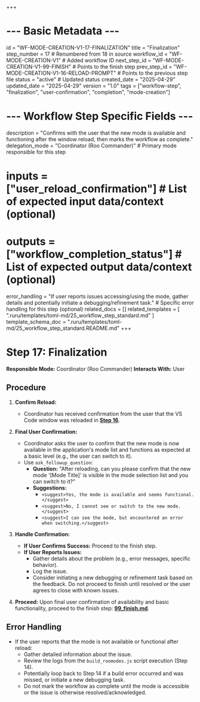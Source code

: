 +++
# --- Basic Metadata ---
id = "WF-MODE-CREATION-V1-17-FINALIZATION"
title = "Finalization"
step_number = 17 # Renumbered from 18 in source
workflow_id = "WF-MODE-CREATION-V1" # Added workflow ID
next_step_id = "WF-MODE-CREATION-V1-99-FINISH" # Points to the finish step
prev_step_id = "WF-MODE-CREATION-V1-16-RELOAD-PROMPT" # Points to the previous step file
status = "active" # Updated status
created_date = "2025-04-29"
updated_date = "2025-04-29"
version = "1.0"
tags = ["workflow-step", "finalization", "user-confirmation", "completion", "mode-creation"]

# --- Workflow Step Specific Fields ---
description = "Confirms with the user that the new mode is available and functioning after the window reload, then marks the workflow as complete."
delegation_mode = "Coordinator (Roo Commander)" # Primary mode responsible for this step
# inputs = ["user_reload_confirmation"] # List of expected input data/context (optional)
# outputs = ["workflow_completion_status"] # List of expected output data/context (optional)
error_handling = "If user reports issues accessing/using the mode, gather details and potentially initiate a debugging/refinement task." # Specific error handling for this step (optional)
related_docs = []
related_templates = [
    ".ruru/templates/toml-md/25_workflow_step_standard.md"
]
template_schema_doc = ".ruru/templates/toml-md/25_workflow_step_standard.README.md"
+++

# Step 17: Finalization

**Responsible Mode:** Coordinator (Roo Commander)
**Interacts With:** User

## Procedure

1.  **Confirm Reload:**
    *   Coordinator has received confirmation from the user that the VS Code window was reloaded in **[Step 16](./16_reload_prompt.md)**.

2.  **Final User Confirmation:**
    *   Coordinator asks the user to confirm that the new mode is now available in the application's mode list and functions as expected at a basic level (e.g., the user can switch to it).
    *   Use `ask_followup_question`:
        *   **Question:** "After reloading, can you please confirm that the new mode '[Mode Title]' is visible in the mode selection list and you can switch to it?"
        *   **Suggestions:**
            *   `<suggest>Yes, the mode is available and seems functional.</suggest>`
            *   `<suggest>No, I cannot see or switch to the new mode.</suggest>`
            *   `<suggest>I can see the mode, but encountered an error when switching.</suggest>`

3.  **Handle Confirmation:**
    *   **If User Confirms Success:** Proceed to the finish step.
    *   **If User Reports Issues:**
        *   Gather details about the problem (e.g., error messages, specific behavior).
        *   Log the issue.
        *   Consider initiating a new debugging or refinement task based on the feedback. Do not proceed to finish until resolved or the user agrees to close with known issues.

4.  **Proceed:** Upon final user confirmation of availability and basic functionality, proceed to the finish step: **[99_finish.md](./99_finish.md)**.

## Error Handling
*   If the user reports that the mode is not available or functional after reload:
    *   Gather detailed information about the issue.
    *   Review the logs from the `build_roomodes.js` script execution (Step 14).
    *   Potentially loop back to Step 14 if a build error occurred and was missed, or initiate a new debugging task.
    *   Do not mark the workflow as complete until the mode is accessible or the issue is otherwise resolved/acknowledged.
